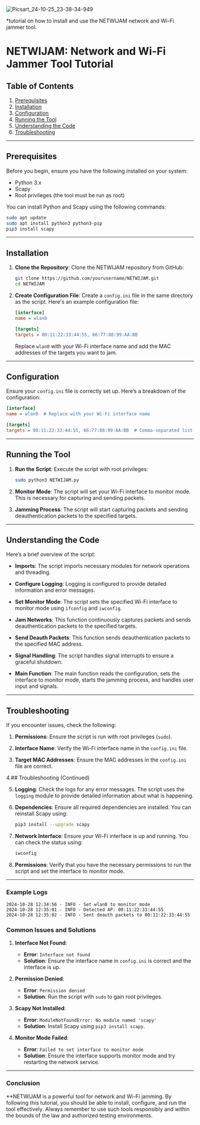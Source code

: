 ![Picsart_24-10-25_23-38-34-949](https://github.com/user-attachments/assets/97ca35b0-7b1e-4444-b2c7-177bcac2f587)

*tutorial on how to install and use the NETWIJAM network and Wi-Fi jammer tool. 


# NETWIJAM: Network and Wi-Fi Jammer Tool Tutorial

## Table of Contents
1. [Prerequisites](#prerequisites)
2. [Installation](#installation)
3. [Configuration](#configuration)
4. [Running the Tool](#running-the-tool)
5. [Understanding the Code](#understanding-the-code)
6. [Troubleshooting](#troubleshooting)

---

## Prerequisites

Before you begin, ensure you have the following installed on your system:

- Python 3.x
- Scapy
- Root privileges (the tool must be run as root)

You can install Python and Scapy using the following commands:

```bash
sudo apt update
sudo apt install python3 python3-pip
pip3 install scapy
```

---

## Installation

1. **Clone the Repository**:
   Clone the NETWIJAM repository from GitHub:

   ```bash
   git clone https://github.com/yourusername/NETWIJAM.git
   cd NETWIJAM
   ```

2. **Create Configuration File**:
   Create a `config.ini` file in the same directory as the script. Here's an example configuration file:

   ```ini
   [interface]
   name = wlan0

   [targets]
   targets = 00:11:22:33:44:55, 66:77:88:99:AA:BB
   ```

   Replace `wlan0` with your Wi-Fi interface name and add the MAC addresses of the targets you want to jam.

---

## Configuration

Ensure your `config.ini` file is correctly set up. Here’s a breakdown of the configuration:

```ini
[interface]
name = wlan0  # Replace with your Wi-Fi interface name

[targets]
targets = 00:11:22:33:44:55, 66:77:88:99:AA:BB  # Comma-separated list of MAC addresses
```

---

## Running the Tool

1. **Run the Script**:
   Execute the script with root privileges:

   ```bash
   sudo python3 NETWIJAM.py
   ```

2. **Monitor Mode**:
   The script will set your Wi-Fi interface to monitor mode. This is necessary for capturing and sending packets.

3. **Jamming Process**:
   The script will start capturing packets and sending deauthentication packets to the specified targets.

---

## Understanding the Code

Here’s a brief overview of the script:

- **Imports**:
  The script imports necessary modules for network operations and threading.

- **Configure Logging**:
  Logging is configured to provide detailed information and error messages.

- **Set Monitor Mode**:
  The script sets the specified Wi-Fi interface to monitor mode using `ifconfig` and `iwconfig`.

- **Jam Networks**:
  This function continuously captures packets and sends deauthentication packets to the specified targets.

- **Send Deauth Packets**:
  This function sends deauthentication packets to the specified MAC address.

- **Signal Handling**:
  The script handles signal interrupts to ensure a graceful shutdown.

- **Main Function**:
  The main function reads the configuration, sets the interface to monitor mode, starts the jamming process, and handles user input and signals.

---

## Troubleshooting

If you encounter issues, check the following:

1. **Permissions**:
   Ensure the script is run with root privileges (`sudo`).

2. **Interface Name**:
   Verify the Wi-Fi interface name in the `config.ini` file.

3. **Target MAC Addresses**:
   Ensure the MAC addresses in the `config.ini` file are correct.

4.## Troubleshooting (Continued)

5. **Logging**:
   Check the logs for any error messages. The script uses the `logging` module to provide detailed information about what is happening.

6. **Dependencies**:
   Ensure all required dependencies are installed. You can reinstall Scapy using:

   ```bash
   pip3 install --upgrade scapy
   ```

7. **Network Interface**:
   Ensure your Wi-Fi interface is up and running. You can check the status using:

   ```bash
   iwconfig
   ```

8. **Permissions**:
   Verify that you have the necessary permissions to run the script and set the interface to monitor mode.

---

### Example Logs

```plaintext
2024-10-28 12:34:56 - INFO - Set wlan0 to monitor mode
2024-10-28 12:35:01 - INFO - Detected AP: 00:11:22:33:44:55
2024-10-28 12:35:02 - INFO - Sent deauth packets to 00:11:22:33:44:55
```

### Common Issues and Solutions

1. **Interface Not Found**:
   - **Error**: `Interface not found`
   - **Solution**: Ensure the interface name in `config.ini` is correct and the interface is up.

2. **Permission Denied**:
   - **Error**: `Permission denied`
   - **Solution**: Run the script with `sudo` to gain root privileges.

3. **Scapy Not Installed**:
   - **Error**: `ModuleNotFoundError: No module named 'scapy'`
   - **Solution**: Install Scapy using `pip3 install scapy`.

4. **Monitor Mode Failed**:
   - **Error**: `Failed to set interface to monitor mode`
   - **Solution**: Ensure the interface supports monitor mode and try restarting the network service.

---

### Conclusion

**NETWIJAM is a powerful tool for network and Wi-Fi jamming. By following this tutorial, you should be able to install, configure, and run the tool effectively. Always remember to use such tools responsibly and within the bounds of the law and authorized testing environments.

